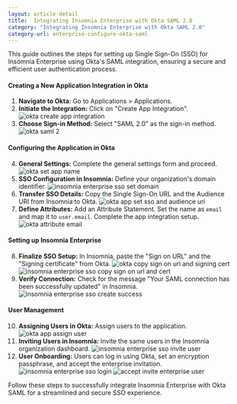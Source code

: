 ```yaml
---
layout: article-detail
title:  Integrating Insomnia Enterprise with Okta SAML 2.0
category: "Integrating Insomnia Enterprise with Okta SAML 2.0"
category-url: enterprise-configure-okta-saml
---
```


This guide outlines the steps for setting up Single Sign-On (SSO) for Insomnia Enterprise using Okta's SAML integration, ensuring a secure and efficient user authentication process.

#### Creating a New Application Integration in Okta

1. **Navigate to Okta:** Go to Applications > Applications.
2. **Initiate the Integration:** Click on "Create App Integration".
   ![okta create app integration](../assets/images/okta-create-app-integration.jpg)
3. **Choose Sign-in Method:** Select "SAML 2.0" as the sign-in method.
   ![okta saml 2](../assets/images/okta-select-saml-2.jpg)

#### Configuring the Application in Okta

4. **General Settings:** Complete the general settings form and proceed.
   ![okta set app name](../assets/images/okta-app-set-name.jpg)
5. **SSO Configuration in Insomnia:** Define your organization's domain identifier.
   ![insomnia enterprise sso set domain](../assets/images/insomnia-enterprise-sso-set-domain.jpg)
6. **Transfer SSO Details:** Copy the Single Sign-On URL and the Audience URI from Insomnia to Okta.
   ![okta app set sso and audience uri](../assets/images/okta-app-set-sso-and-audience-uri.jpg)
7. **Define Attributes:** Add an Attribute Statement. Set the name as `email` and map it to `user.email`. Complete the app integration setup.
   ![okta attribute email](../assets/images/okta-attribute-email.jpg)

#### Setting up Insomnia Enterprise

8. **Finalize SSO Setup:** In Insomnia, paste the "Sign on URL" and the "Signing certificate" from Okta.
   ![okta copy sign on url and signing cert](../assets/images/okta-copy-sign-on-url-and-signing-cert.jpg)
   ![insomnia enterprise sso copy sign on url and cert](../assets/images/insomnia-enterprise-sso-copy-sign-on-url-and-cert.jpg)
9. **Verify Connection:** Check for the message "Your SAML connection has been successfully updated" in Insomnia.
   ![insomnia enterprise sso create success](../assets/images/insomnia-enterprise-sso-create-success.jpg)

#### User Management

10. **Assigning Users in Okta:** Assign users to the application.
    ![okta app assign user](../assets/images/okta-app-assign-user.jpg)
11. **Inviting Users in Insomnia:** Invite the same users in the Insomnia organization dashboard.
    ![insomnia enterprise sso invite user](../assets/images/insomnia-enterprise-sso-invite-user.jpg)
12. **User Onboarding:** Users can log in using Okta, set an encryption passphrase, and accept the enterprise invitation.
    ![insomnia enterprise sso login](../assets/images/insomnia-enterprise-sso-login.jpg)
    ![accept invite enterprise user](../assets/images/accept-invite-enterprise-user.jpg)

Follow these steps to successfully integrate Insomnia Enterprise with Okta SAML for a streamlined and secure SSO experience.
